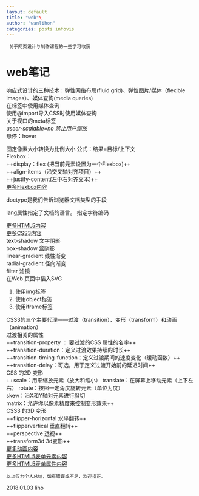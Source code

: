 ```yaml
---
layout: default
title: "web"\
author: "wanlihon"
categories: posts infovis
---
```

```
 关于网页设计与制作课程的一些学习收获
```
 # **web笔记**
 响应式设计的三种技术：弹性网络布局(fluid grid)、弹性图片/媒体（flexible images）、媒体查询(media queries)  
 在<link>标签中使用媒体查询  
 使用@import导入CSS时使用媒体查询  
 关于视口的meta标签  
 *useer-scalable=no 禁止用户缩放*  
 悬停：hover  
 
 
 固定像素大小转换为比例大小 公式：结果=目标/上下文  
 Flexbox：  
 ++display：flex (把当前元素设置为一个Flexbox)++  
 ++align-items（沿交叉轴对齐项目）++  
 ++justify-content(左中右对齐文本)++  
 [更多Flexbox内容](http://www.w3school.com.cn/cssref/index.asp#flexbox)  
 <!DOCTYPE html>doctype是我们告诉浏览器文档类型的手段  
 lang属性指定了文档的语言。
 <meta charset="utf-8">指定字符编码  
 
 [更多HTML5内容](http://www.w3school.com.cn/html5/index.asp)  
 [更多CSS3内容](http://www.w3school.com.cn/css3/index.asp)  
 text-shadow 文字阴影  
 box-shadow 盒阴影  
 linear-gradient 线性渐变  
 radial-gradient 径向渐变  
 filter 滤镜  
 在Web 页面中插入SVG  
1.  使用img标签  
2.  使用object标签
3.  使用iframe标签  
 
CSS3的三个主要代理——过渡（transition）、变形（transform）和动画（animation）  
过渡相关的属性  
++transition-property ： 要过渡的CSS 属性的名字++  
++transition-duration：定义过渡效果持续的时长++  
++transition-timing-function：定义过渡期间的速度变化（缓动函数）++  
++transition-delay：可选，用于定义过渡开始前的延迟时间++   
CSS 的2D 变形  
++scale：用来缩放元素（放大和缩小）
translate：在屏幕上移动元素（上下左右）
rotate：按照一定角度旋转元素（单位为度）  
skew：沿X和Y轴对元素进行斜切  
matrix：允许你以像素精度来控制变形效果++  
CSS3 的3D 变形  
++flipper-horizontal 水平翻转++  
++flippervertical 垂直翻转++  
++perspective 透视++  
++transform3d 3d变形++  
[更多动画内容](http://www.w3school.com.cn/css3/css3_animation.asp)  
[更多HTML5表单元素内容](http://www.w3school.com.cn/html5/html_5_form_elements.asp)  
[更多HTML5表单属性内容](http://www.w3school.com.cn/html5/html_5_form_attributes.asp)  

```
以上仅为个人总结，如有错误或不足，欢迎指正。
```
2018.01.03 liho

 